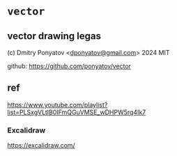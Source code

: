 # `vector`
## vector drawing legas

(c) Dmitry Ponyatov <<dponyatov@gmail.com>> 2024 MIT

github: https://github.com/ponyatov/vector


## ref

https://www.youtube.com/playlist?list=PLSxgVLtIB0IFmQGuVMSE_wDHPW5rq4Ik7

### Excalidraw
https://excalidraw.com/
